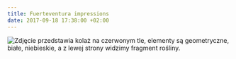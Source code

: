 ```yaml
---
title: Fuerteventura impressions
date: 2017-09-18 17:38:00 +02:00
---
```


![Zdjęcie przedstawia kolaż na czerwonym tle, elementy są geometryczne, białe, niebieskie, a z lewej strony widzimy fragment rośliny.](https://assets2.ello.co/uploads/asset/attachment/6242412/ello-optimized-c8dd3711.jpg)